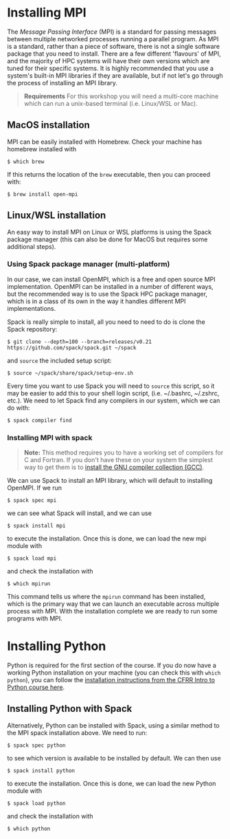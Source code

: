 # Installing MPI

The *Message Passing Interface* (MPI) is a standard for passing messages between multiple networked processes running a parallel program. As MPI is a standard, rather than a piece of software, there is not a single software package that you need to install. There are a few different 'flavours' of MPI, and the majority of HPC systems will have their own versions which are tuned for their specific systems. It is highly recommended that you use a system's built-in MPI libraries if they are available, but if not let's go through the process of installing an MPI library.

> **Requirements**
> For this workshop you will need a multi-core machine which can run a unix-based terminal (i.e. Linux/WSL or Mac).

## MacOS installation

MPI can be easily installed with Homebrew. Check your machine has homebrew installed with

```
$ which brew
```

If this returns the location of the `brew` executable, then you can proceed with:

```
$ brew install open-mpi
```

## Linux/WSL installation

An easy way to install MPI on Linux or WSL platforms is using the Spack package manager (this can also be done for MacOS but requires some additional steps).

### Using Spack package manager (multi-platform)

In our case, we can install OpenMPI, which is a free and open source MPI implementation. OpenMPI can be installed in a number of different ways, but the recommended way is to use the Spack HPC package manager, which is in a class of its own in the way it handles different MPI implementations.

Spack is really simple to install, all you need to need to do is clone the Spack repository:

```
$ git clone --depth=100 --branch=releases/v0.21 https://github.com/spack/spack.git ~/spack
```

and `source` the included setup script:

```shell
$ source ~/spack/share/spack/setup-env.sh
```

Every time you want to use Spack you will need to `source` this script, so it may be easier to add this to your shell login script, (i.e. ~/.bashrc, ~/.zshrc, etc.).
We need to let Spack find any compilers in our system, which we can do with:

```
$ spack compiler find
```

### Installing MPI with spack

> **Note:**
> This method requires you to have a working set of compilers for C and Fortran. If you don't have these on your system the simplest way to get them is to [install the GNU compiler collection (GCC)](https://gcc.gnu.org/install).

We can use Spack to install an MPI library, which will default to installing OpenMPI. If we run

```
$ spack spec mpi
```

we can see what Spack will install, and we can use

```
$ spack install mpi
```

to execute the installation. Once this is done, we can load the new mpi module with

```
$ spack load mpi
```

and check the installation with

```
$ which mpirun
```

This command tells us where the `mpirun` command has been installed, which is the primary way that we can launch an executable across multiple process with MPI. With the installation complete we are ready to run some programs with MPI.

# Installing Python

Python is required for the first section of the course. If you do now have a working Python installation on your machine (you can check this with ```which python```), you can follow the [installation instructions from the CFRR Intro to Python course here](https://uniexeterrse.github.io/intro-to-python/setup.html).

## Installing Python with Spack

Alternatively, Python can be installed with Spack, using a similar method to the MPI spack installation above. We need to run:

```
$ spack spec python
```

to see which version is available to be installed by default. We can then use

```
$ spack install python
```

to execute the installation. Once this is done, we can load the new Python module with

```
$ spack load python
```

and check the installation with

```
$ which python
```
